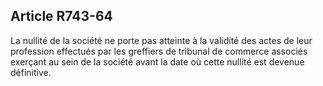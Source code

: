 Article R743-64
----
La nullité de la société ne porte pas atteinte à la validité des actes de leur
profession effectués par les greffiers de tribunal de commerce associés exerçant
au sein de la société avant la date où cette nullité est devenue définitive.
